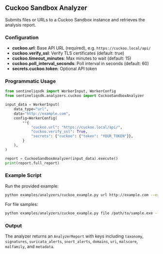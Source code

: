 ## Cuckoo Sandbox Analyzer

Submits files or URLs to a Cuckoo Sandbox instance and retrieves the analysis report.

### Configuration

- **cuckoo.url**: Base API URL (required), e.g. `https://cuckoo.local/api/`
- **cuckoo.verify_ssl**: Verify TLS certificates (default: true)
- **cuckoo.timeout_minutes**: Max minutes to wait (default: 15)
- **cuckoo.poll_interval_seconds**: Poll interval in seconds (default: 60)
- **secrets.cuckoo.token**: Optional API token

### Programmatic Usage

```python
from sentineliqsdk import WorkerInput, WorkerConfig
from sentineliqsdk.analyzers.cuckoo import CuckooSandboxAnalyzer

input_data = WorkerInput(
    data_type="url",
    data="http://example.com",
    config=WorkerConfig(
        **{
            "cuckoo.url": "https://cuckoo.local/api/",
            "cuckoo.verify_ssl": True,
            "secrets": {"cuckoo": {"token": "YOUR_TOKEN"}},
        }
    ),
)

report = CuckooSandboxAnalyzer(input_data).execute()
print(report.full_report)
```

### Example Script

Run the provided example:

```bash
python examples/analyzers/cuckoo_example.py url http://example.com --execute --url https://cuckoo.local/api/ --token YOUR_TOKEN
```

For file samples:

```bash
python examples/analyzers/cuckoo_example.py file /path/to/sample.exe --execute --url https://cuckoo.local/api/ --token YOUR_TOKEN
```

### Output

The analyzer returns an `AnalyzerReport` with keys including `taxonomy`, `signatures`,
`suricata_alerts`, `snort_alerts`, `domains`, `uri`, `malscore`, `malfamily`, and `metadata`.


